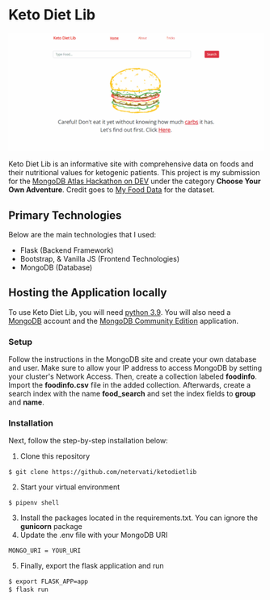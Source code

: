 # Keto Diet Lib
![alt text](https://raw.githubusercontent.com/netervati/ketodietlib/main/demo/demosite.gif)

Keto Diet Lib is an informative site with comprehensive data on foods and their nutritional values for ketogenic patients. This project is my submission for the [MongoDB Atlas Hackathon on DEV](https://dev.to/devteam/announcing-the-mongodb-atlas-hackathon-on-dev-4b6m) under the category **Choose Your Own Adventure**. Credit goes to [My Food Data](https://myfooddata.com/) for the dataset.

## Primary Technologies
Below are the main technologies that I used:
- Flask (Backend Framework)
- Bootstrap, & Vanilla JS (Frontend Technologies)
- MongoDB (Database)

## Hosting the Application locally
To use Keto Diet Lib, you will need [python 3.9](https://www.python.org/downloads/release/python-390/). You will also need a [MongoDB](https://www.mongodb.com/) account and the [MongoDB Community Edition](https://docs.mongodb.com/manual/administration/install-community/) application. 

### Setup
Follow the instructions in the MongoDB site and create your own database and user. Make sure to allow your IP address to access MongoDB by setting your cluster's Network Access. Then, create a collection labeled **foodinfo**. Import the **foodinfo.csv** file in the added collection. Afterwards, create a search index with the name **food_search** and set the index fields to **group** and **name**. 

### Installation
Next, follow the step-by-step installation below:
1. Clone this repository
```
$ git clone https://github.com/netervati/ketodietlib
```
2. Start your virtual environment
```
$ pipenv shell
```
3. Install the packages located in the requirements.txt. You can ignore the **gunicorn** package
4. Update the .env file with your MongoDB URI
```
MONGO_URI = YOUR_URI
```
5. Finally, export the flask application and run
```
$ export FLASK_APP=app
$ flask run
```